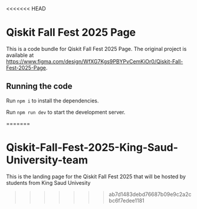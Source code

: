 <<<<<<< HEAD

  # Qiskit Fall Fest 2025 Page

  This is a code bundle for Qiskit Fall Fest 2025 Page. The original project is available at https://www.figma.com/design/WfXG7Kgs9PBYPvCemKiOr0/Qiskit-Fall-Fest-2025-Page.

  ## Running the code

  Run `npm i` to install the dependencies.

  Run `npm run dev` to start the development server.
  
=======
# Qiskit-Fall-Fest-2025-King-Saud-University-team
This is the landing page for the Qiskit Fall Fest 2025 that will be hosted by students from King Saud Univesity
>>>>>>> ab7d1483debd76687b09e9c2a2cbc6f7edee1181
